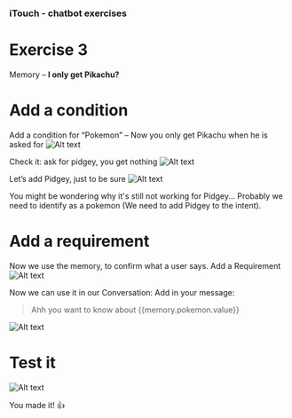 ### iTouch - chatbot exercises ##

# Exercise 3 #

Memory – **I only get Pikachu?** 



# Add a condition #
Add a condition for “Pokemon” – Now you only get Pikachu when he is asked for 
![Alt text](/../screenshots/part3/Picture29.png?raw=true "")



Check it: ask for pidgey, you get nothing
![Alt text](/../screenshots/part3/Picture30.png?raw=true "")


Let’s add Pidgey, just to be sure
![Alt text](/../screenshots/part3/Picture31.png?raw=true "")

You might be wondering why it's still not working for Pidgey...
Probably we need to identify as a pokemon (We need to add Pidgey to the intent).

<plaatje xander>

# Add a requirement #
Now we use the memory, to confirm what a user says. 
Add a Requirement
![Alt text](/../screenshots/part3/Picture32.png?raw=true "")



Now we can use it in our Conversation:
Add in your message:
> Ahh you want to know about {{memory.pokemon.value}}

![Alt text](/../screenshots/part3/Picture33.png?raw=true "")

# Test it #

![Alt text](/../screenshots/part3/Picture34.png?raw=true "")


You made it! :+1:
